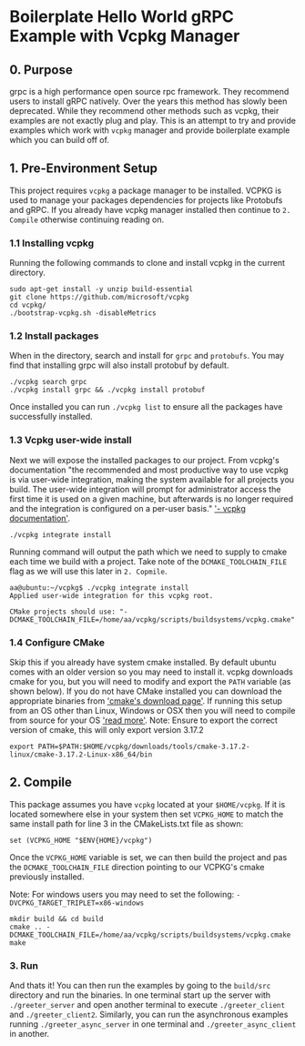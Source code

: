 # Boilerplate Hello World gRPC Example with Vcpkg Manager

## 0. Purpose
grpc is a high performance open source rpc framework. They recommend users to install gRPC natively. Over the years this method has slowly been deprecated. While they recommend other methods such as vcpkg, their examples are not exactly plug and play. This is an attempt to try and provide examples which work with `vcpkg` manager and provide boilerplate example which you can build off of.

## 1. Pre-Environment Setup
This project requires `vcpkg` a package manager to be installed. VCPKG is used to manage your packages dependencies for projects like Protobufs and gRPC. If you already have vcpkg manager installed then continue to `2. Compile` otherwise continuing reading on.

### 1.1 Installing vcpkg
Running the following commands to clone and install vcpkg in the current directory.
```
sudo apt-get install -y unzip build-essential
git clone https://github.com/microsoft/vcpkg
cd vcpkg/
./bootstrap-vcpkg.sh -disableMetrics
```
### 1.2 Install packages
When in the directory, search and install for `grpc` and `protobufs`. You may find that installing grpc will also install protobuf by default. 
```
./vcpkg search grpc
./vcpkg install grpc && ./vcpkg install protobuf
```
Once installed you can run `./vcpkg list` to ensure all the packages have successfully installed.

### 1.3 Vcpkg user-wide install
Next we will expose the installed packages to our project. From vcpkg's documentation "the recommended and most productive way to use vcpkg is via user-wide integration, making the system available for all projects you build. The user-wide integration will prompt for administrator access the first time it is used on a given machine, but afterwards is no longer required and the integration is configured on a per-user basis." ['- vcpkg documentation'](https://vcpkg.readthedocs.io/en/latest/examples/installing-and-using-packages/).
```
./vcpkg integrate install
```
Running command will output the path which we need to supply to cmake each time we build with a project. Take note of the `DCMAKE_TOOLCHAIN_FILE` flag as we will use this later in `2. Copmile`.
```
aa@ubuntu:~/vcpkg$ ./vcpkg integrate install
Applied user-wide integration for this vcpkg root.

CMake projects should use: "-DCMAKE_TOOLCHAIN_FILE=/home/aa/vcpkg/scripts/buildsystems/vcpkg.cmake"
```

### 1.4 Configure CMake
Skip this if you already have system cmake installed. By default ubuntu comes with an older version so you may need to install it. vcpkg downloads cmake for you, but you will need to modify and export the `PATH` variable (as shown below). If you do not have CMake installed you can download the appropriate binaries from ['cmake's download page'](https://cmake.org/download/). If running this setup from an OS other than Linux, Windows or OSX then you will need to compile from source for your OS ['read more'](https://cmake.org/install/).
Note: Ensure to export the correct version of cmake, this will only export version 3.17.2
```
export PATH=$PATH:$HOME/vcpkg/downloads/tools/cmake-3.17.2-linux/cmake-3.17.2-Linux-x86_64/bin
```

## 2. Compile
This package assumes you have `vcpkg` located at your `$HOME/vcpkg`. If it is located somewhere else in your system then set `VCPKG_HOME` to match the same install path for line 3 in the CMakeLists.txt file as shown:
```
set (VCPKG_HOME "$ENV{HOME}/vcpkg")
```
Once the `VCPKG_HOME` variable is set, we can then build the project and pas the `DCMAKE_TOOLCHAIN_FILE` direction pointing to our VCPKG's cmake previously installed.

Note: For windows users you may need to set the following: `-DVCPKG_TARGET_TRIPLET=x86-windows`
```
mkdir build && cd build
cmake .. -DCMAKE_TOOLCHAIN_FILE=/home/aa/vcpkg/scripts/buildsystems/vcpkg.cmake
make
```

### 3. Run
And thats it! You can then run the examples by going to the `build/src` directory and run the binaries. In one terminal start up the server with `./greeter_server` and open another terminal to execute `./greeter_client` and `./greeter_client2`. Similarly, you can run the asynchronous examples running `./greeter_async_server` in one terminal and `./greeter_async_client` in another. 

